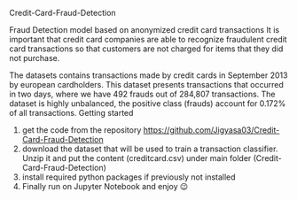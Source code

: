 Credit-Card-Fraud-Detection


Fraud Detection model based on anonymized credit card transactions
It is important that credit card companies are able to recognize fraudulent credit card transactions so that customers are not charged for items that they did not purchase.
 
The datasets contains transactions made by credit cards in September 2013 by european cardholders. This dataset presents transactions that occurred in two days, where we have 492 frauds out of 284,807 transactions. The dataset is highly unbalanced, the positive class (frauds) account for 0.172% of all transactions.
Getting started
1.	get the code from the repository https://github.com/Jigyasa03/Credit-Card-Fraud-Detection
2.	download the dataset that will be used to train a transaction classifier. Unzip it and put the content (creditcard.csv) under main folder (Credit-Card-Fraud-Detection)
3.	install required python packages if previously not installed
4.	Finally run on Jupyter Notebook and enjoy 😉
